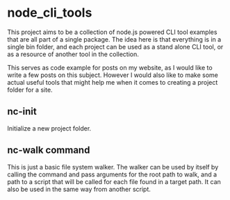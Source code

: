 # node_cli_tools

This project aims to be a collection of node.js powered CLI tool examples that are all part of a single package. The idea here is that everything is in a single bin folder, and each project can be used as a stand alone CLI tool, or as a resource of another tool in the collection.

This serves as code example for posts on my website, as I would like to write a few posts on this subject. However I would also like to make some actual useful tools that might help me when it comes to creating a project folder for a site.

## nc-init

Initialize a new project folder.

## nc-walk command

This is just a basic file system walker. The walker can be used by itself by calling the command and pass arguments for the root path to walk, and a path to a script that will be called for each file found in a target path. It can also be used in the same way from another script.
